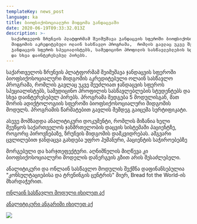 ```yaml
---
templateKey: news_post
language: ka
title: ბიოფსიქოსოციალური მიდგომა ჯანდაცვაში
date: 2020-06-19T09:33:32.013Z
description: >-
  საქართველოს ზრუნვის პლატფორმამ შეიმუშავა ჯანდაცვის სფეროში ბიოფსიქოსოციალური
  მიდგომის აკრედიტებული ოლაინ სასწავლო პროგრამა,  რომლის გავლაც უკვე შეუძლიათ
  ჯანდაცვის სფეროს სპეციალისტებს, სამედიცინო პროფილის სასწავლებლების სტუდენტებს
  და სხვა დაინტერესებულ პირებს.
---
```

საქართველოს ზრუნვის პლატფორმამ შეიმუშავა ჯანდაცვის სფეროში ბიოფსიქოსოციალური მიდგომის აკრედიტებული ოლაინ სასწავლო პროგრამა, რომლის გავლაც უკვე შეუძლიათ ჯანდაცვის სფეროს სპეციალისტებს, სამედიცინო პროფილის სასწავლებლების სტუდენტებს და სხვა დაინტერესებულ პირებს. პროგრამა შედგება 5 მოდულისგან, მათ შორის ადიქტოლოგიის სფეროში ბიოფსიქოსოციალური მიდგომის მოდულს. პროგრამის  წარმატებით გავლის შემდეგ გაიცემა სერტიფიკატი. 

ასევე მომზადდა ანალიტიკური დოკუმენტი, რომლის მიზანია ხელი შეუწყოს საქართველოს ჯანმრთელობის დაცვის სისტემაში პაციენტზე, როგორც პიროვნებაზე, ზრუნვის მიდგომის დამკვიდრებას. ამგვარი ცვლილებით ჯანდაცვა გახდება უფრო ჰუმანური, პაციენტის საჭიროებებზე

მორგებული და ხარჯთეფექტური. აღნიშნულის მიღწევა კი ბიოფსიქოსოციალური მოდელის დანერგვის გზით არის შესაძლებელი. 

ანალიტიკური და ონლაინ სასწავლო მოდულის შექმნა დაფინანსებულია "კონსულტაციებისა და ტრენინგის ცენტრის" მიერ, Bread fot the World-ის მხარდაჭერით.

[ონლაინ სასწავლო მოდული იხილეთ აქ](http://sms.tsmu.edu/ssms/cme/)

[ანალიტიკური ანგარიში იხილეთ აქ](https://drive.google.com/file/d/1GXnFUnMhyKjJamhQiFXSPg3IDZf4TTId/view) 



<div class="image-list">

![](/media/uploads/screenshot-215-.png)

</div>
